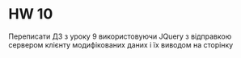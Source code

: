 # HW 10
<p>
 
 Переписати ДЗ з уроку 9 використовуючи JQuery з відправкою сервером клієнту модифікованих даних і їх виводом на сторінку 
  
</p>
